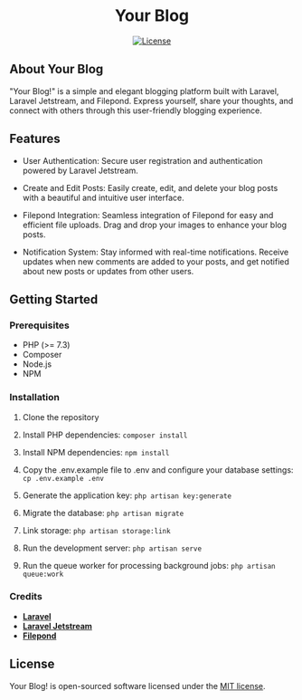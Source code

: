 <h1 align="center">Your Blog</h1>

<p align="center">
<a href="https://packagist.org/packages/laravel/framework"><img src="https://img.shields.io/packagist/l/laravel/framework" alt="License"></a>
</p>

## About Your Blog

"Your Blog!" is a simple and elegant blogging platform built with Laravel, Laravel Jetstream, and Filepond. Express
yourself, share your thoughts, and connect with others through this user-friendly blogging experience.

## Features

- User Authentication: Secure user registration and authentication powered by Laravel Jetstream.

- Create and Edit Posts: Easily create, edit, and delete your blog posts with a beautiful and intuitive user interface.

- Filepond Integration: Seamless integration of Filepond for easy and efficient file uploads. Drag and drop your images
  to enhance your blog posts.

- Notification System: Stay informed with real-time notifications. Receive updates when new comments are added to your
  posts, and get notified about new posts or updates from other users.

## Getting Started

### Prerequisites

- PHP (>= 7.3)
- Composer
- Node.js
- NPM

### Installation

1. Clone the repository

2. Install PHP dependencies:
   `composer install`

3. Install NPM dependencies:
   `npm install`

4. Copy the .env.example file to .env and configure your database settings:
   `cp .env.example .env`

5. Generate the application key:
   `php artisan key:generate`

6. Migrate the database:
   `php artisan migrate`

7. Link storage:
   `php artisan storage:link`

8. Run the development server:
   `php artisan serve`

9. Run the queue worker for processing background jobs:
   `php artisan queue:work`

### Credits

- **[Laravel](https://laravel.com/)**
- **[Laravel Jetstream](https://jetstream.laravel.com/)**
- **[Filepond](https://pqina.nl/filepond/)**

## License

Your Blog! is open-sourced software licensed under the [MIT license](https://opensource.org/licenses/MIT).

